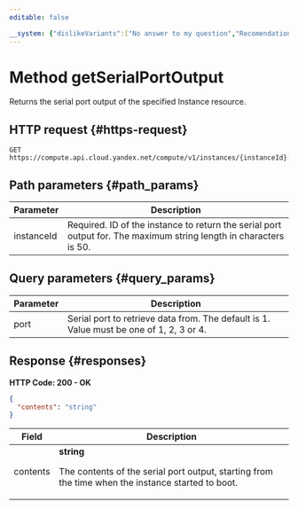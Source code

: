 ```yaml
---
editable: false

__system: {"dislikeVariants":["No answer to my question","Recomendations didn't help","The content doesn't match title","Other"]}
---
```



# Method getSerialPortOutput
Returns the serial port output of the specified Instance resource.
 

 
## HTTP request {#https-request}
```
GET https://compute.api.cloud.yandex.net/compute/v1/instances/{instanceId}:serialPortOutput
```
 
## Path parameters {#path_params}
 
Parameter | Description
--- | ---
instanceId | Required. ID of the instance to return the serial port output for.  The maximum string length in characters is 50.
 
## Query parameters {#query_params}
 
Parameter | Description
--- | ---
port | Serial port to retrieve data from. The default is 1.  Value must be one of 1, 2, 3 or 4.
 
## Response {#responses}
**HTTP Code: 200 - OK**

```json 
{
  "contents": "string"
}
```

 
Field | Description
--- | ---
contents | **string**<br><p>The contents of the serial port output, starting from the time when the instance started to boot.</p> 